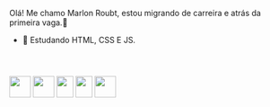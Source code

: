 Olá! Me chamo Marlon Roubt, estou migrando de carreira e atrás da primeira vaga.👋

- 🌱 Estudando HTML, CSS E JS.
##
 <div>
   <header>
       <link rel="stylesheet" href="https://cdn.jsdelivr.net/gh/devicons/devicon@v2.15.1/devicon.min.css">
   </header>
   <img src="https://cdn.jsdelivr.net/gh/devicons/devicon/icons/html5/html5-original-wordmark.svg" height="38" width="38" />
   <img src="https://cdn.jsdelivr.net/gh/devicons/devicon/icons/css3/css3-original-wordmark.svg" height="38" width="38" />
   <img src="https://cdn.jsdelivr.net/gh/devicons/devicon/icons/javascript/javascript-original.svg" height="38" width="30"/>
   <img src="https://cdn.jsdelivr.net/gh/devicons/devicon/icons/angularjs/angularjs-original.svg" height="38" width="30"/>
   <img src="https://cdn.jsdelivr.net/gh/devicons/devicon/icons/java/java-original.svg" height="38" width="38"/> 
 </div>
 
##
 
          

